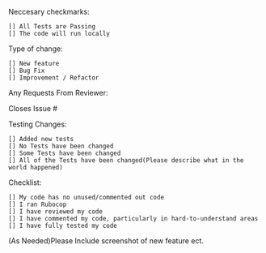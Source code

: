 Neccesary checkmarks:

    [] All Tests are Passing
    [] The code will run locally

Type of change:
    
    [] New feature
    [] Bug Fix
    [] Improvement / Refactor

Any Requests From Reviewer: 

Closes Issue #

Testing Changes:

    [] Added new tests
    [] No Tests have been changed
    [] Some Tests have been changed
    [] All of the Tests have been changed(Please describe what in the world happened)

Checklist:

    [] My code has no unused/commented out code
    [] I ran Rubocop
    [] I have reviewed my code
    [] I have commented my code, particularly in hard-to-understand areas
    [] I have fully tested my code

(As Needed)Please Include screenshot of new feature ect.
